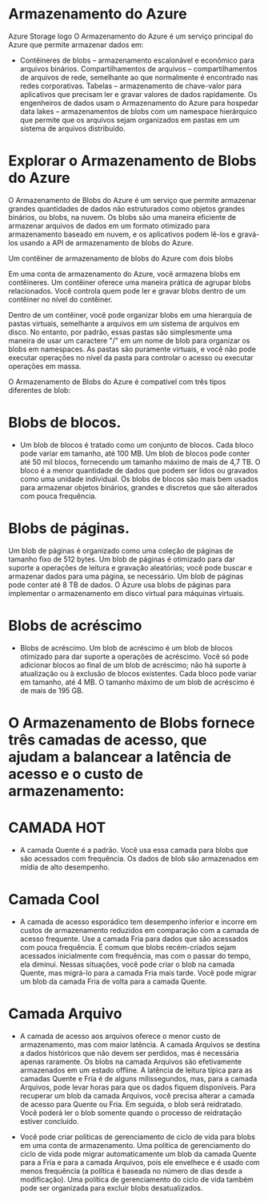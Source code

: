 # Armazenamento do Azure

Azure Storage logo O Armazenamento do Azure é um serviço principal do Azure que permite armazenar dados em:

- Contêineres de blobs – armazenamento escalonável e econômico para arquivos binários.
Compartilhamentos de arquivos – compartilhamentos de arquivos de rede, semelhante ao que normalmente é encontrado nas redes corporativas.
Tabelas – armazenamento de chave-valor para aplicativos que precisam ler e gravar valores de dados rapidamente.
Os engenheiros de dados usam o Armazenamento do Azure para hospedar data lakes – armazenamentos de blobs com um namespace hierárquico que permite que os arquivos sejam organizados em pastas em um sistema de arquivos distribuído.

# Explorar o Armazenamento de Blobs do Azure

O Armazenamento de Blobs do Azure é um serviço que permite armazenar grandes quantidades de dados não estruturados como objetos grandes binários, ou blobs, na nuvem. Os blobs são uma maneira eficiente de armazenar arquivos de dados em um formato otimizado para armazenamento baseado em nuvem, e os aplicativos podem lê-los e gravá-los usando a API de armazenamento de blobs do Azure.

Um contêiner de armazenamento de blobs do Azure com dois blobs

Em uma conta de armazenamento do Azure, você armazena blobs em contêineres. Um contêiner oferece uma maneira prática de agrupar blobs relacionados. Você controla quem pode ler e gravar blobs dentro de um contêiner no nível do contêiner.

Dentro de um contêiner, você pode organizar blobs em uma hierarquia de pastas virtuais, semelhante a arquivos em um sistema de arquivos em disco. No entanto, por padrão, essas pastas são simplesmente uma maneira de usar um caractere "/" em um nome de blob para organizar os blobs em namespaces. As pastas são puramente virtuais, e você não pode executar operações no nível da pasta para controlar o acesso ou executar operações em massa.

O Armazenamento de Blobs do Azure é compatível com três tipos diferentes de blob:

# Blobs de blocos. 

- Um blob de blocos é tratado como um conjunto de blocos. Cada bloco pode variar em tamanho, até 100 MB. Um blob de blocos pode conter até 50 mil blocos, fornecendo um tamanho máximo de mais de 4,7 TB. O bloco é a menor quantidade de dados que podem ser lidos ou gravados como uma unidade individual. Os blobs de blocos são mais bem usados para armazenar objetos binários, grandes e discretos que são alterados com pouca frequência.
 
# Blobs de páginas. 

Um blob de páginas é organizado como uma coleção de páginas de tamanho fixo de 512 bytes. Um blob de páginas é otimizado para dar suporte a operações de leitura e gravação aleatórias; você pode buscar e armazenar dados para uma página, se necessário. Um blob de páginas pode conter até 8 TB de dados. O Azure usa blobs de páginas para implementar o armazenamento em disco virtual para máquinas virtuais.

# Blobs de acréscimo
- Blobs de acréscimo. Um blob de acréscimo é um blob de blocos otimizado para dar suporte a operações de acréscimo. Você só pode adicionar blocos ao final de um blob de acréscimo; não há suporte à atualização ou à exclusão de blocos existentes. Cada bloco pode variar em tamanho, até 4 MB. O tamanho máximo de um blob de acréscimo é de mais de 195 GB.

# O Armazenamento de Blobs fornece três camadas de acesso, que ajudam a balancear a latência de acesso e o custo de armazenamento:

# CAMADA HOT
- A camada Quente é a padrão. Você usa essa camada para blobs que são acessados com frequência. Os dados de blob são armazenados em mídia de alto desempenho.

# Camada Cool
- A camada de acesso esporádico tem desempenho inferior e incorre em custos de armazenamento reduzidos em comparação com a camada de acesso frequente. Use a camada Fria para dados que são acessados com pouca frequência. É comum que blobs recém-criados sejam acessados inicialmente com frequência, mas com o passar do tempo, ela diminui. Nessas situações, você pode criar o blob na camada Quente, mas migrá-lo para a camada Fria mais tarde. Você pode migrar um blob da camada Fria de volta para a camada Quente.

# Camada Arquivo
- A camada de acesso aos arquivos oferece o menor custo de armazenamento, mas com maior latência. A camada Arquivos se destina a dados históricos que não devem ser perdidos, mas é necessária apenas raramente. Os blobs na camada Arquivos são efetivamente armazenados em um estado offline. A latência de leitura típica para as camadas Quente e Fria é de alguns milissegundos, mas, para a camada Arquivos, pode levar horas para que os dados fiquem disponíveis. Para recuperar um blob da camada Arquivos, você precisa alterar a camada de acesso para Quente ou Fria. Em seguida, o blob será reidratado. Você poderá ler o blob somente quando o processo de reidratação estiver concluído.

- Você pode criar políticas de gerenciamento de ciclo de vida para blobs em uma conta de armazenamento. Uma política de gerenciamento do ciclo de vida pode migrar automaticamente um blob da camada Quente para a Fria e para a camada Arquivos, pois ele envelhece e é usado com menos frequência (a política é baseada no número de dias desde a modificação). Uma política de gerenciamento do ciclo de vida também pode ser organizada para excluir blobs desatualizados.
